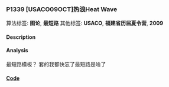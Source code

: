 
### P1339 [USACO09OCT]热浪Heat Wave

算法标签: **图论**, **最短路**
其他标签: **USACO**, **福建省历届夏令营**, **2009**

#### Description


#### Analysis

最短路模板？ 套的我都快忘了最短路是啥了

#### [Code](../../cpp/13/p1339.cpp)


